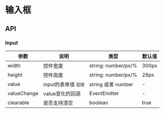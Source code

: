 
# 输入框

## API

### Input

| 参数      | 说明             | 类型      | 默认值  |
|----------|------------------|----------|--------|
| width | 控件宽度 | string: number/px/% | 300px |
| height | 控件高度 | string: number/px/% | 28px |
| value | input的表单值 `双绑` | string 或者 number | - |
| valueChange | value变化的回调 | EventEmitter | - |
| clearable | 是否支持清空 | boolean | true |
